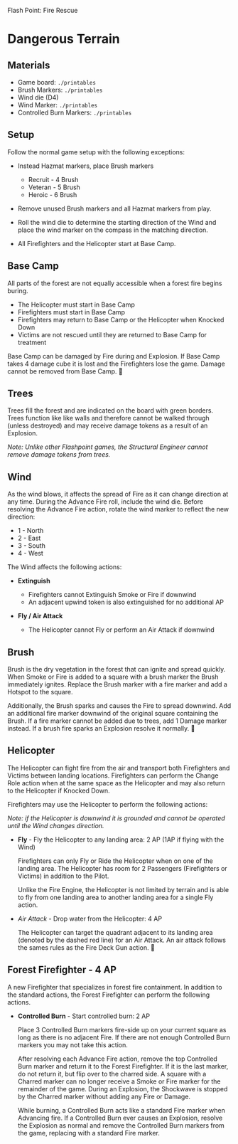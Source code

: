 Flash Point: Fire Rescue
# Dangerous Terrain

## Materials
  - Game board: `./printables`
  - Brush Markers: `./printables`
  - Wind die (D4)
  - Wind Marker: `./printables`
  - Controlled Burn Markers: `./printables`

## Setup

Follow the normal game setup with the following exceptions:

  - Instead Hazmat markers, place Brush markers
    - Recruit - 4 Brush
    - Veteran - 5 Brush
    - Heroic - 6 Brush
  
  - Remove unused Brush markers and all Hazmat markers from play.

  - Roll the wind die to determine the starting direction of the Wind and place the wind marker on the compass in the matching direction.

  - All Firefighters and the Helicopter start at Base Camp.

## Base Camp
All parts of the forest are not equally accessible when a forest fire begins buring.

  - The Helicopter must start in Base Camp
  - Firefighters must start in Base Camp
  - Firefighters may return to Base Camp or the Helicopter when Knocked Down
  - Victims are not rescued until they are returned to Base Camp for treatment

Base Camp can be damaged by Fire during and Explosion. If Base Camp takes 4 damage cube it is lost and the Firefighters lose the game. Damage cannot be removed from Base Camp.

## Trees
Trees fill the forest and are indicated on the board with green borders.  Trees function like like walls and therefore cannot be walked through (unless destroyed) and may receive damage tokens as a result of an Explosion.

*Note: Unlike other Flashpoint games, the Structural Engineer cannot remove damage tokens from trees.*

## Wind
As the wind blows, it affects the spread of Fire as it can change direction at any time.  During the Advance Fire roll, include the wind die. Before resolving the Advance Fire action, rotate the wind marker to reflect the new direction:
  - 1 - North
  - 2 - East
  - 3 - South
  - 4 - West

The Wind affects the following actions:
  - **Extinguish** 
    - Firefighters cannot Extinguish Smoke or Fire if downwind
    - An adjacent upwind token is also extinguished for no additional AP

  - **Fly / Air Attack**
    - The Helicopter cannot Fly or perform an Air Attack if downwind

## Brush
Brush is the dry vegetation in the forest that can ignite and spread quickly. When Smoke or Fire is added to a square with a brush marker the Brush immediately ignites. Replace the Brush marker with a fire marker and add a Hotspot to the square.

Additionally, the Brush sparks and causes the Fire to spread downwind.  Add an additional fire marker downwind of the original square containing the Brush.  If a fire marker cannot be added due to trees, add 1 Damage marker instead.
If a brush fire sparks an Explosion resolve it normally.

## Helicopter
The Helicopter can fight fire from the air and transport both Firefighters and Victims between landing locations. Firefighters can perform the Change Role action when at the same space as the Helicopter and may also return to the Helicopter if Knocked Down.

Firefighters may use the Helicopter to perform the following actions:

*Note: if the Helicopter is downwind it is grounded and cannot be operated until the Wind changes direction.*

  - **Fly** - Fly the Helicopter to any landing area: 2 AP (1AP if flying with the Wind)
  
    Firefighters can only Fly or Ride the Helicopter when on one of the landing area. The Helicopter has room for 2 Passengers (Firefighters or Victims) in addition to the Pilot.

    Unlike the Fire Engine, the Helicopter is not limited by terrain and is able to fly from one landing area to another landing area for a single Fly action.

  - *Air Attack* - Drop water from the Helicopter: 4 AP

    The Helicopter can target the quadrant adjacent to its landing area (denoted by the dashed red line) for an Air Attack. An air attack follows the sames rules as the Fire Deck Gun action.

## Forest Firefighter - 4 AP

A new Firefighter that specializes in forest fire containment.  In addition to the standard actions, the Forest Firefighter can perform the following actions.

  - **Controlled Burn** - Start controlled burn: 2 AP

    Place 3 Controlled Burn markers fire-side up on your current square as long as there is no adjacent Fire. If there are not enough Controlled Burn markers you may not take this action.  

    After resolving each Advance Fire action, remove the top Controlled Burn marker and return it to the Forest Firefighter.  If it is the last marker, do not return it, but flip over to the charred side.  A square with a Charred marker can no longer receive a Smoke or Fire marker for the remainder of the game.  During an Explosion, the Shockwave is stopped by the Charred marker without adding any Fire or Damage.

    While burning, a Controlled Burn acts like a standard Fire marker when Advancing fire. If a Controlled Burn ever causes an Explosion, resolve the Explosion as normal and remove the Controlled Burn markers from the game, replacing with a standard Fire marker.